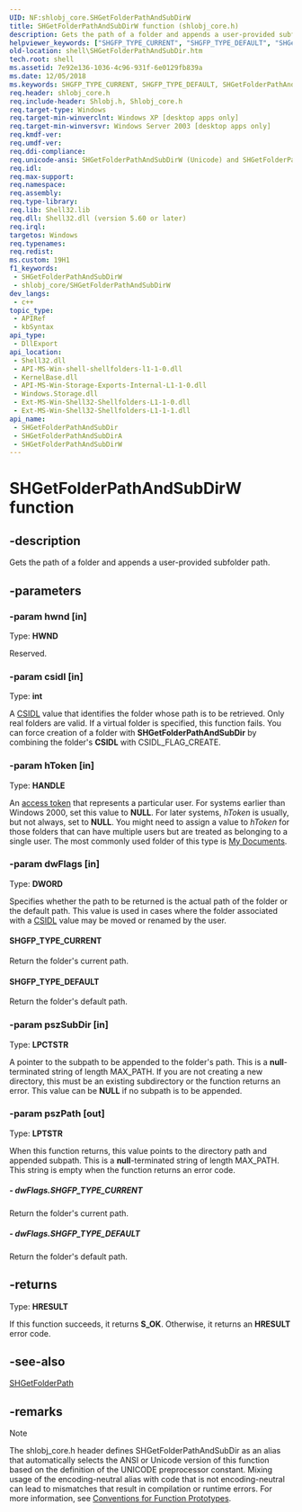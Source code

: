 ```yaml
---
UID: NF:shlobj_core.SHGetFolderPathAndSubDirW
title: SHGetFolderPathAndSubDirW function (shlobj_core.h)
description: Gets the path of a folder and appends a user-provided subfolder path. (Unicode)
helpviewer_keywords: ["SHGFP_TYPE_CURRENT", "SHGFP_TYPE_DEFAULT", "SHGetFolderPathAndSubDir", "SHGetFolderPathAndSubDir function [Windows Shell]", "SHGetFolderPathAndSubDirW", "_shell_SHGetFolderPathAndSubDir", "shell.SHGetFolderPathAndSubDir", "shlobj_core/SHGetFolderPathAndSubDir", "shlobj_core/SHGetFolderPathAndSubDirW"]
old-location: shell\SHGetFolderPathAndSubDir.htm
tech.root: shell
ms.assetid: 7e92e136-1036-4c96-931f-6e0129fb839a
ms.date: 12/05/2018
ms.keywords: SHGFP_TYPE_CURRENT, SHGFP_TYPE_DEFAULT, SHGetFolderPathAndSubDir, SHGetFolderPathAndSubDir function [Windows Shell], SHGetFolderPathAndSubDirA, SHGetFolderPathAndSubDirW, _shell_SHGetFolderPathAndSubDir, shell.SHGetFolderPathAndSubDir, shlobj_core/SHGetFolderPathAndSubDir, shlobj_core/SHGetFolderPathAndSubDirA, shlobj_core/SHGetFolderPathAndSubDirW
req.header: shlobj_core.h
req.include-header: Shlobj.h, Shlobj_core.h
req.target-type: Windows
req.target-min-winverclnt: Windows XP [desktop apps only]
req.target-min-winversvr: Windows Server 2003 [desktop apps only]
req.kmdf-ver: 
req.umdf-ver: 
req.ddi-compliance: 
req.unicode-ansi: SHGetFolderPathAndSubDirW (Unicode) and SHGetFolderPathAndSubDirA (ANSI)
req.idl: 
req.max-support: 
req.namespace: 
req.assembly: 
req.type-library: 
req.lib: Shell32.lib
req.dll: Shell32.dll (version 5.60 or later)
req.irql: 
targetos: Windows
req.typenames: 
req.redist: 
ms.custom: 19H1
f1_keywords:
 - SHGetFolderPathAndSubDirW
 - shlobj_core/SHGetFolderPathAndSubDirW
dev_langs:
 - c++
topic_type:
 - APIRef
 - kbSyntax
api_type:
 - DllExport
api_location:
 - Shell32.dll
 - API-MS-Win-shell-shellfolders-l1-1-0.dll
 - KernelBase.dll
 - API-MS-Win-Storage-Exports-Internal-L1-1-0.dll
 - Windows.Storage.dll
 - Ext-MS-Win-Shell32-Shellfolders-L1-1-0.dll
 - Ext-MS-Win-Shell32-Shellfolders-L1-1-1.dll
api_name:
 - SHGetFolderPathAndSubDir
 - SHGetFolderPathAndSubDirA
 - SHGetFolderPathAndSubDirW
---
```


# SHGetFolderPathAndSubDirW function


## -description

Gets the path of a folder and appends a user-provided subfolder path.

## -parameters

### -param hwnd [in]

Type: <b>HWND</b>

Reserved.

### -param csidl [in]

Type: <b>int</b>

A <a href="/windows/desktop/shell/csidl">CSIDL</a> value that identifies the folder whose path is to be retrieved. Only real folders are valid. If a virtual folder is specified, this function fails. You can force creation of a folder with <b>SHGetFolderPathAndSubDir</b> by combining the folder's <b>CSIDL</b> with CSIDL_FLAG_CREATE.

### -param hToken [in]

Type: <b>HANDLE</b>

An <a href="/windows/desktop/SecAuthZ/access-tokens">access token</a> that represents a particular user. For systems earlier than Windows 2000, set this value to <b>NULL</b>. For later systems, <i>hToken</i> is usually, but not always, set to <b>NULL</b>. You might need to assign a value to <i>hToken</i> for those folders that can have multiple users but are treated as belonging to a single user. The most commonly used folder of this type is <a href="/windows/desktop/shell/manage">My Documents</a>.

### -param dwFlags [in]

Type: <b>DWORD</b>

Specifies whether the path to be returned is the actual path of the folder or the default path. This value is used in cases where the folder associated with a <a href="/windows/desktop/shell/csidl">CSIDL</a> value may be moved or renamed by the user.



#### SHGFP_TYPE_CURRENT

Return the folder's current path.



#### SHGFP_TYPE_DEFAULT

Return the folder's default path.

### -param pszSubDir [in]

Type: <b>LPCTSTR</b>

A pointer to the subpath to be appended to the folder's path. This is a <b>null</b>-terminated string of length MAX_PATH. If you are not creating a new directory, this must be an existing subdirectory or the function returns an error. This value can be <b>NULL</b> if no subpath is to be appended.

### -param pszPath [out]

Type: <b>LPTSTR</b>

When this function returns, this value points to the directory path and appended subpath. This is a <b>null</b>-terminated string of length MAX_PATH. This string is empty when the function returns an error code.


##### - dwFlags.SHGFP_TYPE_CURRENT

Return the folder's current path.


##### - dwFlags.SHGFP_TYPE_DEFAULT

Return the folder's default path.

## -returns

Type: <b>HRESULT</b>

If this function succeeds, it returns <b>S_OK</b>. Otherwise, it returns an <b>HRESULT</b> error code.

## -see-also

<a href="/windows/desktop/api/shlobj_core/nf-shlobj_core-shgetfolderpatha">SHGetFolderPath</a>

## -remarks

> [!NOTE]
> The shlobj_core.h header defines SHGetFolderPathAndSubDir as an alias that automatically selects the ANSI or Unicode version of this function based on the definition of the UNICODE preprocessor constant. Mixing usage of the encoding-neutral alias with code that is not encoding-neutral can lead to mismatches that result in compilation or runtime errors. For more information, see [Conventions for Function Prototypes](/windows/win32/intl/conventions-for-function-prototypes).
